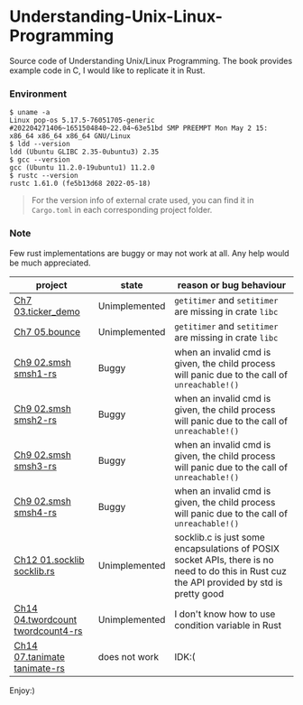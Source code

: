 # Understanding-Unix-Linux-Programming
Source code of Understanding Unix/Linux Programming. The book provides example code in C, I would like to replicate it in Rust.

### Environment
```shell
$ uname -a
Linux pop-os 5.17.5-76051705-generic #202204271406~1651504840~22.04~63e51bd SMP PREEMPT Mon May 2 15: x86_64 x86_64 x86_64 GNU/Linux
$ ldd --version
ldd (Ubuntu GLIBC 2.35-0ubuntu3) 2.35
$ gcc --version
gcc (Ubuntu 11.2.0-19ubuntu1) 11.2.0
$ rustc --version
rustc 1.61.0 (fe5b13d68 2022-05-18)
```

> For the version info of external crate used, you can find it in `Cargo.toml` in each 
corresponding project folder.

### Note
Few rust implementations are buggy or may not work at all. Any help would be much
appreciated.

| project| state | reason or bug behaviour |
| -------|-------|--------|
| [Ch7 03.ticker_demo](https://github.com/SteveLauC/Understanding-Unix-Linux-Programming/blob/main/Ch7/03.ticker_demo/ticker_demo.rs)| Unimplemented| `getitimer` and `setitimer` are missing in crate `libc`|
| [Ch7 05.bounce](https://github.com/SteveLauC/Understanding-Unix-Linux-Programming/tree/main/Ch7/05.bounce)|Unimplemented|`getitimer` and `setitimer` are missing in crate `libc`|
| [Ch9 02.smsh smsh1-rs](https://github.com/SteveLauC/Understanding-Unix-Linux-Programming/blob/main/Ch9/02.smsh/smsh1-rs/src/execute.rs)| Buggy| when an invalid cmd is given, the child process will panic due to the call of `unreachable!()`|
| [Ch9 02.smsh smsh2-rs](https://github.com/SteveLauC/Understanding-Unix-Linux-Programming/blob/main/Ch9/02.smsh/smsh2-rs/src/execute.rs)|Buggy|when an invalid cmd is given, the child process will panic due to the call of `unreachable!()`|
| [Ch9 02.smsh smsh3-rs](https://github.com/SteveLauC/Understanding-Unix-Linux-Programming/blob/main/Ch9/02.smsh/smsh3-rs/src/execute.rs)|Buggy|when an invalid cmd is given, the child process will panic due to the call of `unreachable!()`|
| [Ch9 02.smsh smsh4-rs](https://github.com/SteveLauC/Understanding-Unix-Linux-Programming/blob/main/Ch9/02.smsh/smsh4-rs/src/execute.rs)|Buggy|when an invalid cmd is given, the child process will panic due to the call of `unreachable!()`|
| [Ch12 01.socklib socklib.rs](https://github.com/SteveLauC/Understanding-Unix-Linux-Programming/blob/main/Ch12/01.socklib/socklib-rs/src/lib.rs)|Unimplemented| socklib.c is just some encapsulations of POSIX socket APIs, there is no need to do this in Rust cuz the API provided by std is pretty good|
| [Ch14 04.twordcount twordcount4-rs](https://github.com/SteveLauC/Understanding-Unix-Linux-Programming/blob/main/Ch14/04.twordcount/twordcount4-rs/src/main.rs)|Unimplemented|I don't know how to use condition variable in Rust|
| [Ch14 07.tanimate tanimate-rs](https://github.com/SteveLauC/Understanding-Unix-Linux-Programming/blob/main/Ch14/07.tanimate/tanimate-rs/src/main.rs)|does not work|IDK:(|


Enjoy:)
